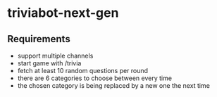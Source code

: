 # triviabot-next-gen

## Requirements

- support multiple channels
- start game with /trivia
- fetch at least 10 random questions per round
- there are 6 categories to choose between every time
- the chosen category is being replaced by a new one the next time